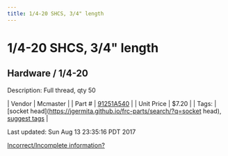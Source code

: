 ```yaml
---
title: 1/4-20 SHCS, 3/4" length
---
```


# 1/4-20 SHCS, 3/4" length
## Hardware / 1/4-20
Description: 	Full thread, qty 50 

| Vendor | Mcmaster | 
| Part # | [91251A540](https://www.mcmaster.com/#91251A540) | 
| Unit Price | $7.20 | 
| Tags: | [socket head](https://jgermita.github.io/frc-parts/search/?q=socket head), [suggest tags](https://docs.google.com/forms/d/e/1FAIpQLSeWyY8v3RgOty-MyWmh9U0iivNYN_molChYyS-0U-o-kOAv_g/viewform) | 

Last updated: Sun Aug 13 23:35:16 PDT 2017

 [Incorrect/Incomplete information?](https://docs.google.com/forms/d/e/1FAIpQLSeWyY8v3RgOty-MyWmh9U0iivNYN_molChYyS-0U-o-kOAv_g/viewform)